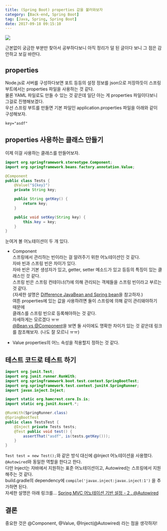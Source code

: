 ```yaml
---
title: (Spring Boot) properties 값을 불러와보자
category: [Back-end, Spring Boot]
tag: [Java, Spring, Spring Boot]
date: 2017-09-18 09:15:10
---
```

![](thumb.png)  

근본없이 궁금한 부분만 찾아서 공부하다보니 아직 정리가 덜 된 글이다 보니 그 점은 감안하고 보길 바란다.  

## properties
Node.js로 서버를 구성하다보면 포트 등등의 설정 정보를 json으로 저장하듯이 스프링 부트에서는 properties 파일을 사용하는 것 같다.  
물론 YAML 파일로도 만들 수 있는 것 같은데 일단 아는 게 properties 파일이다보니 그걸로 진행해보겠다.  
우선 스프링 부트를 만들면 기본 파일인 application.properties 파일을 아래와 같이 구성해보자.  
```properties
key="asdf"
```

## properties 사용하는 클래스 만들기
이제 이걸 사용하는 클래스를 만들어보자.  
```java
import org.springframework.stereotype.Component;
import org.springframework.beans.factory.annotation.Value;

@Component
public class Tests {
    @Value("${key}")
    private String key;

    public String getKey() {
        return key;
    }

    public void setKey(String key) {
        this.key = key;
    }
}
```

눈여겨 볼 어노테이션이 두 개 있다.  
* Component  
스프링에서 관리하는 빈이라는 걸 알려주기 위한 어노테이션인 것 같다.  
자바 빈과 스프링 빈은 차이가 있다.  
자바 빈은 기본 생성자가 있고, getter, setter 메소드가 있고 등등의 특징이 있는 클래스인 것 같다.  
스프링 빈은 스프링 컨테이너(?)에 의해 관리되는 객체들을 스프링 빈이라고 부르는 것 같다.  
(자세한 설명은 [Difference JavaBean and Spring bean](https://stackoverflow.com/questions/21866571/difference-javabean-and-spring-bean)을 참고하자.)  
여튼 properties에 있는 값을 사용하려면 둘이 스프링에 의해 같이 관리돼야하기 때문에  
클래스를 스프링 빈으로 등록해야하는 것 같다.  
자세하게는 모르겠다 ㅠㅠ  
[@Bean vs @Component](http://jojoldu.tistory.com/27)을 보면 둘 사이에도 명확한 차이가 있는 것 같은데 링크를 참조해보자. (나도 잘 모르니 ㅠㅠ)  

* Value
properties의 어느 속성을 적용할지 정하는 것 같다.  

## 테스트 코드로 테스트 하기
```java
import org.junit.Test;
import org.junit.runner.RunWith;
import org.springframework.boot.test.context.SpringBootTest;
import org.springframework.test.context.junit4.SpringRunner;
import javax.inject.Inject;

import static org.hamcrest.core.Is.is;
import static org.junit.Assert.*;

@RunWith(SpringRunner.class)
@SpringBootTest
public class TestsTest {
    @Inject private Tests tests;
    @Test public void test() {
        assertThat("asdf", is(tests.getKey()));
    }
}
```
`Test test = new Test();`와 같은 방식 대신에 @Inject 어노테이션을 사용했다.  
`@Autowired`와 동일한 역할을 한다고 한다.  
다만 Inject는 자바에서 지원하는 표준 어노테이션이고, Autowired는 스프링에서 지원해주는 것 같다.  
build.gradle의 dependency에 `compile('javax.inject:javax.inject:1')` 을 추가하면 된다.  
자세한 설명은 아래 링크를...
[Spring MVC 어노테이션 기반 설정 - 2 . @Autowired](http://deoki.tistory.com/28)  

## 결론
중요한 것은 @Component, @Value, @Inject(@Autowired) 라는 점을 생각하자!
